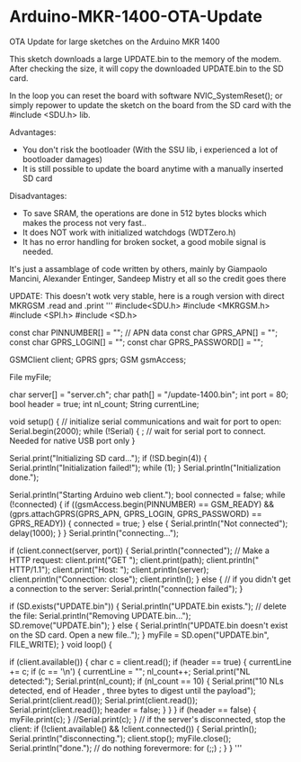 # Arduino-MKR-1400-OTA-Update
OTA Update for large sketches on the Arduino MKR 1400

This sketch downloads a large UPDATE.bin to the memory of the modem. 
After checking the size, it will copy the downloaded UPDATE.bin to the SD card.

In the loop you can reset the board with software NVIC_SystemReset(); or simply repower to update the sketch on the board from the SD card with the 
#include <SDU.h> lib.


Advantages:
- You don't risk the bootloader (With the SSU lib, i experienced a lot of bootloader damages)
- It is still possible to update the board anytime with a manually inserted SD card

Disadvantages:

- To save SRAM, the operations are done in 512 bytes blocks which makes the process not very fast..
- It does NOT work with initialized watchdogs (WDTZero.h)
- It has no error handling for broken socket, a good mobile signal is needed.


It's just a assamblage of code written by others, mainly by Giampaolo Mancini, Alexander Entinger, Sandeep Mistry et all so the credit goes there  


UPDATE: This doesn't wotk very stable, here is a rough version with direct MKRGSM .read and .print 
'''
#include<SDU.h>
#include <MKRGSM.h>
#include <SPI.h>
#include <SD.h>

const char PINNUMBER[] = "";
// APN data
const char GPRS_APN[] = "";
const char GPRS_LOGIN[] = "";
const char GPRS_PASSWORD[] = "";


GSMClient client;
GPRS gprs;
GSM gsmAccess;

File myFile;

char server[] = "server.ch";
char path[] = "/update-1400.bin";
int port = 80;
bool header = true;
int nl_count;
String currentLine;

void setup() {
  // initialize serial communications and wait for port to open:
  Serial.begin(2000);
  while (!Serial) {
    ; // wait for serial port to connect. Needed for native USB port only
  }

  Serial.print("Initializing SD card...");
  if (!SD.begin(4)) {
    Serial.println("Initialization failed!");
    while (1);
  }
  Serial.println("Initialization done.");

  Serial.println("Starting Arduino web client.");
  bool connected = false;
  while (!connected) {
    if ((gsmAccess.begin(PINNUMBER) == GSM_READY) &&
        (gprs.attachGPRS(GPRS_APN, GPRS_LOGIN, GPRS_PASSWORD) == GPRS_READY)) {
      connected = true;
    } else {
      Serial.println("Not connected");
      delay(1000);
    }
  }
  Serial.println("connecting...");

  if (client.connect(server, port)) {
    Serial.println("connected");
    // Make a HTTP request:
    client.print("GET ");
    client.print(path);
    client.println(" HTTP/1.1");
    client.print("Host: ");
    client.println(server);
    client.println("Connection: close");
    client.println();
  } else {
    // if you didn't get a connection to the server:
    Serial.println("connection failed");
  }

  if (SD.exists("UPDATE.bin")) {
    Serial.println("UPDATE.bin exists.");
    // delete the file:
    Serial.println("Removing UPDATE.bin...");
    SD.remove("UPDATE.bin");
  }
  else {
    Serial.println("UPDATE.bin doesn't exist on the SD card. Open a new file..");
  }
  myFile = SD.open("UPDATE.bin", FILE_WRITE);
}
void loop()
{

  if (client.available()) {
    char c = client.read();
    if (header == true) {
      currentLine += c;
      if (c == '\n') {
        currentLine = "";
        nl_count++;
        Serial.print("NL detected:");
        Serial.print(nl_count);
        if (nl_count == 10)
        {
          Serial.print("10 NLs detected, end of Header , three bytes to digest until the payload");
          Serial.print(client.read());
          Serial.print(client.read());
          Serial.print(client.read());
          header = false;
        }
      }
    }
    if (header == false)
    {
      myFile.print(c);
    }
    //Serial.print(c);
  }
  // if the server's disconnected, stop the client:
  if (!client.available() && !client.connected()) {
    Serial.println();
    Serial.println("disconnecting.");
    client.stop();
    myFile.close();
    Serial.println("done.");
    // do nothing forevermore:
    for (;;)
      ;
  }
}
'''
